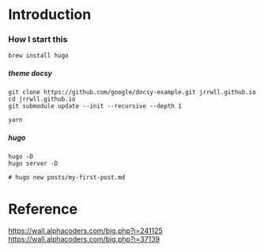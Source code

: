 # Introduction

### How I start this
```shell
brew install hugo
```

##### theme docsy
```shell
git clone https://github.com/google/docsy-example.git jrrwll.github.io
cd jrrwll.github.io
git submodule update --init --recursive --depth 1

yarn
```

##### hugo
```shell
hugo -D
hugo server -D

# hugo new posts/my-first-post.md
```

# Reference

https://wall.alphacoders.com/big.php?i=241125
https://wall.alphacoders.com/big.php?i=37139
